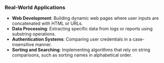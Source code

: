 
### Real-World Applications

- **Web Development**: Building dynamic web pages where user inputs are concatenated with HTML or URLs.
- **Data Processing**: Extracting specific data from logs or reports using substring operations.
- **Authentication Systems**: Comparing user credentials in a case-insensitive manner.
- **Sorting and Searching**: Implementing algorithms that rely on string comparisons, such as sorting names in alphabetical order.